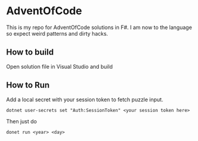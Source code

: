 # AdventOfCode

This is my repo for AdventOfCode solutions in F#. I am  now to the language so expect weird patterns and dirty hacks. 

## How to build

Open solution file in Visual Studio and build

## How to Run

Add a local secret with your session token to fetch puzzle input.

```
dotnet user-secrets set "Auth:SessionToken" <your session token here>
```

Then just do
```
donet run <year> <day>
```